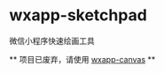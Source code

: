 # wxapp-sketchpad

微信小程序快速绘画工具

** 项目已废弃，请使用 [wxapp-canvas](https://github.com/Mrminfive/wxapp-canvas) **
